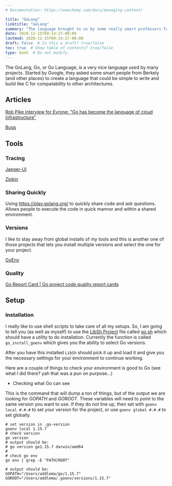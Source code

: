 ```yaml
---
# Documentation: https://wowchemy.com/docs/managing-content/

title: "GoLang"
linktitle: "GoLang"
summary: "The language brought to us by some really smart professors funded by Google."
date: 2020-12-15T09:14:27-08:00
lastmod: 2020-12-15T09:14:27-08:00
draft: false  # Is this a draft? true/false
toc: true  # Show table of contents? true/false
type: book  # Do not modify.
---
```


The GoLang, Go, or Go Language, is a very nice language used by many projects. Started by Google, they asked some smart people from Berkely (and other places) to create a language that could be simple to write and build like C for compatability to other architectures.

## Articles

[Rob Pike interview for Evrone: "Go has become the language of cloud infrastructure"](https://evrone.com/rob-pike-interview)

[Bugs](https://www.dolthub.com/blog/2021-09-03-golang-time-bugs/)

## Tools

### Tracing

[Jaeger-UI](https://github.com/jaegertracing/jaeger-ui)

[Zipkin](https://github.com/openzipkin-contrib/zipkin-go-opentracing)

### Sharing Quickly

Using https://play.golang.org/ to quickly share code and ask questions. Allows people to execute the code in quick mannor and within a shared environment.

### Versions

I like to stay away from global installs of my tools and this is another one of those projects that lets you install multiple versions and select the one for your project.

[GoEnv](https://github.com/syndbg/goenv)

### Quality

[Go Report Card | Go project code quality report cards](https://goreportcard.com/)

## Setup

### Installation

I really like to use shell scripts to take care of all my setups. So, I am going to tell you (as well as myself) to use the [LibSh Project](/project/libsh) file called [go.sh](https://github.com/aaronaddleman/libsh/blob/master/go.sh) which should have a utility to do installation. Currently the function is called `go_install_goenv` which gives you the ability to select Go versions.

After you have this installed `LibSh` should pick it up and load it and give you the necessary settings for your environment to continue working.

Here are a couple of things to check your environment is good to Go (see what I did there? yah that was a pun on purpose...)

* Checking what Go can see

This is the command that will dump a ton of things, but of the output we are looking for *GOPATH* and *GOROOT*. These variables will need to point to the same version you want to use. If they do not line up, then set with `goenv local #.#.#` to set your version for the project, or use `goenv global #.#.#` to set globally.

```
# set version in .go-version
goenv local 1.15.7
# check version
go version
# output should be:
# go version go1.15.7 darwin/amd64
#
# check go env
go env | grep -E "PATH|ROOT"

# output should be:
GOPATH="/Users/addlema/go/1.15.7"
GOROOT="/Users/addlema/.goenv/versions/1.15.7"
```
